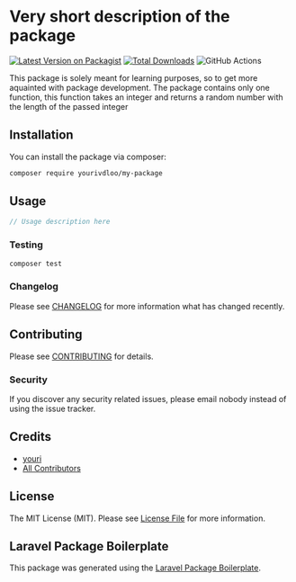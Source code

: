 # Very short description of the package

[![Latest Version on Packagist](https://img.shields.io/packagist/v/yourivdloo/my-package.svg?style=flat-square)](https://packagist.org/packages/yourivdloo/my-package)
[![Total Downloads](https://img.shields.io/packagist/dt/yourivdloo/my-package.svg?style=flat-square)](https://packagist.org/packages/yourivdloo/my-package)
![GitHub Actions](https://github.com/yourivdloo/my-package/actions/workflows/main.yml/badge.svg)

This package is solely meant for learning purposes, so to get more aquainted with package development.
The package contains only one function, this function takes an integer and returns a random number with the length of the passed integer

## Installation

You can install the package via composer:

```bash
composer require yourivdloo/my-package
```

## Usage

```php
// Usage description here
```

### Testing

```bash
composer test
```

### Changelog

Please see [CHANGELOG](CHANGELOG.md) for more information what has changed recently.

## Contributing

Please see [CONTRIBUTING](CONTRIBUTING.md) for details.

### Security

If you discover any security related issues, please email nobody instead of using the issue tracker.

## Credits

-   [youri](https://github.com/yourivdloo)
-   [All Contributors](../../contributors)

## License

The MIT License (MIT). Please see [License File](LICENSE.md) for more information.

## Laravel Package Boilerplate

This package was generated using the [Laravel Package Boilerplate](https://laravelpackageboilerplate.com).
